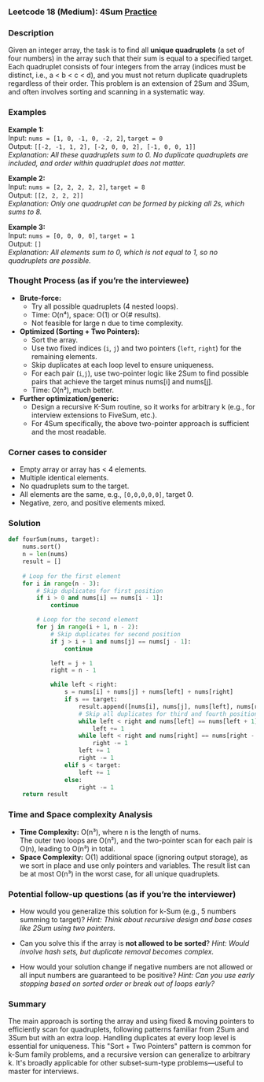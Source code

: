 ### Leetcode 18 (Medium): 4Sum [Practice](https://leetcode.com/problems/4sum)

### Description  
Given an integer array, the task is to find all **unique quadruplets** (a set of four numbers) in the array such that their sum is equal to a specified target. Each quadruplet consists of four integers from the array (indices must be distinct, i.e., a < b < c < d), and you must not return duplicate quadruplets regardless of their order. This problem is an extension of 2Sum and 3Sum, and often involves sorting and scanning in a systematic way.

### Examples  

**Example 1:**  
Input: `nums = [1, 0, -1, 0, -2, 2]`, `target = 0`  
Output: `[[-2, -1, 1, 2], [-2, 0, 0, 2], [-1, 0, 0, 1]]`  
*Explanation: All these quadruplets sum to 0. No duplicate quadruplets are included, and order within quadruplet does not matter.*

**Example 2:**  
Input: `nums = [2, 2, 2, 2, 2]`, `target = 8`  
Output: `[[2, 2, 2, 2]]`  
*Explanation: Only one quadruplet can be formed by picking all 2s, which sums to 8.*

**Example 3:**  
Input: `nums = [0, 0, 0, 0]`, `target = 1`  
Output: `[]`  
*Explanation: All elements sum to 0, which is not equal to 1, so no quadruplets are possible.*


### Thought Process (as if you’re the interviewee)  
- **Brute-force:**  
  - Try all possible quadruplets (4 nested loops).  
  - Time: O(n⁴), space: O(1) or O(# results).  
  - Not feasible for large n due to time complexity.
- **Optimized (Sorting + Two Pointers):**  
  - Sort the array.  
  - Use two fixed indices (`i`, `j`) and two pointers (`left`, `right`) for the remaining elements.
  - Skip duplicates at each loop level to ensure uniqueness.
  - For each pair (`i`,`j`), use two-pointer logic like 2Sum to find possible pairs that achieve the target minus nums[i] and nums[j].
  - Time: O(n³), much better.
- **Further optimization/generic:**  
  - Design a recursive K-Sum routine, so it works for arbitrary k (e.g., for interview extensions to FiveSum, etc.).  
  - For 4Sum specifically, the above two-pointer approach is sufficient and the most readable.

### Corner cases to consider  
- Empty array or array has < 4 elements.
- Multiple identical elements.
- No quadruplets sum to the target.
- All elements are the same, e.g., `[0,0,0,0,0]`, target 0.
- Negative, zero, and positive elements mixed.

### Solution

```python
def fourSum(nums, target):
    nums.sort()
    n = len(nums)
    result = []
    
    # Loop for the first element
    for i in range(n - 3):
        # Skip duplicates for first position
        if i > 0 and nums[i] == nums[i - 1]:
            continue

        # Loop for the second element
        for j in range(i + 1, n - 2):
            # Skip duplicates for second position
            if j > i + 1 and nums[j] == nums[j - 1]:
                continue

            left = j + 1
            right = n - 1

            while left < right:
                s = nums[i] + nums[j] + nums[left] + nums[right]
                if s == target:
                    result.append([nums[i], nums[j], nums[left], nums[right]])
                    # Skip all duplicates for third and fourth positions
                    while left < right and nums[left] == nums[left + 1]:
                        left += 1
                    while left < right and nums[right] == nums[right - 1]:
                        right -= 1
                    left += 1
                    right -= 1
                elif s < target:
                    left += 1
                else:
                    right -= 1
    return result
```

### Time and Space complexity Analysis  

- **Time Complexity:** O(n³), where n is the length of nums.  
  The outer two loops are O(n²), and the two-pointer scan for each pair is O(n), leading to O(n³) in total.
- **Space Complexity:** O(1) additional space (ignoring output storage), as we sort in place and use only pointers and variables. The result list can be at most O(n³) in the worst case, for all unique quadruplets.

### Potential follow-up questions (as if you’re the interviewer)  

- How would you generalize this solution for k-Sum (e.g., 5 numbers summing to target)?
  *Hint: Think about recursive design and base cases like 2Sum using two pointers.*

- Can you solve this if the array is **not allowed to be sorted**?
  *Hint: Would involve hash sets, but duplicate removal becomes complex.*

- How would your solution change if negative numbers are not allowed or all input numbers are guaranteed to be positive?
  *Hint: Can you use early stopping based on sorted order or break out of loops early?*


### Summary
The main approach is sorting the array and using fixed & moving pointers to efficiently scan for quadruplets, following patterns familiar from 2Sum and 3Sum but with an extra loop. Handling duplicates at every loop level is essential for uniqueness. This "Sort + Two Pointers" pattern is common for k-Sum family problems, and a recursive version can generalize to arbitrary k. It's broadly applicable for other subset-sum-type problems—useful to master for interviews.